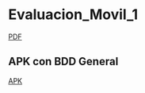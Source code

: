 # Evaluacion_Movil_1
[PDF](EvaluacionMovil_2025A_MTeran.pdf)
## APK con BDD General
[APK](https://drive.google.com/file/d/1K7FmWnbT6j9oQCQfuzDHASqCOlRva40Q/view?usp=sharing)
